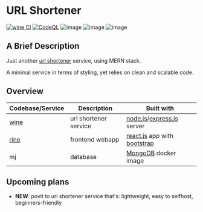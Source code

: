 # URL Shortener
 [![wine CI](https://github.com/MoetheNeuron/url_shortener/actions/workflows/node.js.yml/badge.svg)](https://github.com/MoetheNeuron/url_shortener/actions/workflows/node.js.yml) [![CodeQL](https://github.com/MoetheNeuron/url_shortener/actions/workflows/codeql-analysis.yml/badge.svg?branch=main)](https://github.com/MoetheNeuron/url_shortener/actions/workflows/codeql-analysis.yml) ![image](https://img.shields.io/github/last-commit/moetheneuron/url_shortener) 
 ![image](https://img.shields.io/github/issues/MoetheNeuron/url_shortener) ![image](https://img.shields.io/github/license/MoetheNeuron/url_shortener)  

## A Brief Description
Just another [url shortener](https://en.wikipedia.org/wiki/URL_shortening) service, using MERN stack.

A minimal service in terms of styling, yet relies on clean and scalable code.

## Overview

| Codebase/Service | Description  | Built with |
|---|---|---|
| [wine](https://github.com/MoetheNeuron/url_shortener/tree/main/wine) | url shortener service | [node.js](https://nodejs.org/en/)/[express.js](https://expressjs.com/) server  |
| [rine](https://github.com/MoetheNeuron/url_shortener/tree/main/rine) | frontend webapp | [react.js](https://reactjs.org/) app with [bootstrap](https://getbootstrap.com/) | 
|  mj | database | [MongoDB](https://www.mongodb.com/) docker image|

## Upcoming plans
- **NEW**: povit to url shortener service that's: lightweight, easy to selfhost, beginners-friendly
